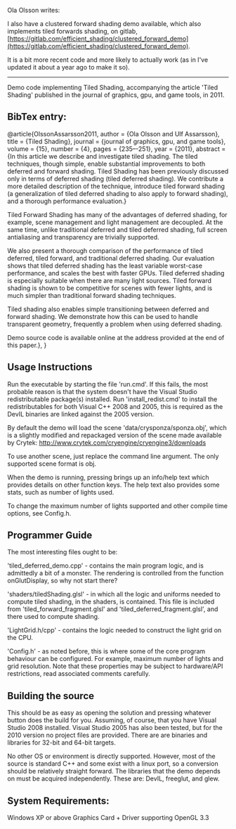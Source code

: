 Ola Olsson writes:

I also have a clustered forward shading demo available, which also implements tiled forwards shading, on gitlab, [https://gitlab.com/efficient_shading/clustered_forward_demo](https://gitlab.com/efficient_shading/clustered_forward_demo).

It is a bit more recent code and more likely to actually work (as in I've updated it about a year ago to make it so).

*********

Demo code implementing Tiled Shading, accompanying the article 'Tiled Shading'
published in the journal of graphics, gpu, and game tools, in 2011.


BibTex entry:
---------------
@article{OlssonAssarsson2011,
    author = {Ola Olsson and Ulf Assarsson},
    title = {Tiled Shading},
    journal = {journal of graphics, gpu, and game tools},
    volume = {15},
    number = {4},
    pages = {235–-251},
    year = {2011},
    abstract = {In this article we describe and investigate tiled shading. The tiled techniques, though simple, enable substantial improvements to both deferred and forward shading. Tiled Shading has been previously discussed only in terms of deferred shading (tiled deferred shading). We contribute a more detailed description of the technique, introduce tiled forward shading (a generalization of tiled deferred shading to also apply to forward shading), and a thorough performance evaluation.}

Tiled Forward Shading has many of the advantages of deferred shading, for example, scene management and light management are decoupled. At the same time, unlike traditional deferred and tiled deferred shading, full screen antialiasing and transparency are trivially supported.

We also present a thorough comparison of the performance of tiled deferred, tiled forward, and traditional deferred shading. Our evaluation shows that tiled deferred shading has the least variable worst-case performance, and scales the best with faster GPUs. Tiled deferred shading is especially suitable when there are many light sources. Tiled forward shading is shown to be competitive for scenes with fewer lights, and is much simpler than traditional forward shading techniques.

Tiled shading also enables simple transitioning between deferred and forward shading. We demonstrate how this can be used to handle transparent geometry, frequently a problem when using deferred shading.

Demo source code is available online at the address provided at the end of this paper.},
}



Usage Instructions
---------------------
Run the executable by starting the file 'run.cmd'. If this fails, the most
probable reason is that the system doesn't have the Visual Studio 
redistributable package(s) installed. Run 'install_redist.cmd' to install
the redistributables for both Visual C++ 2008 and 2005, this is required as
the DevIL binaries are linked against the 2005 version.

By default the demo will load the scene 'data/crysponza/sponza.obj', which is a
slightly modified and repackaged version of the scene made available by Crytek:
http://www.crytek.com/cryengine/cryengine3/downloads

To use another scene, just replace the command line argument. The only 
supported scene format is obj.

When the demo is running, pressing <F1> brings up an info/help text which 
provides details on other function keys. The help text also provides some
stats, such as number of lights used.

To change the maximum number of lights supported and other compile time 
options, see Config.h.



Programmer Guide
------------------
The most interesting files ought to be:

'tiled_deferred_demo.cpp' - contains the main program logic, and is admittedly
a bit of a monster. The rendering is controlled from the function onGlutDisplay,
so why not start there?

'shaders/tiledShading.glsl' - in which all the logic and uniforms needed to 
compute tiled shading, in the shaders, is contained. This file is included from
'tiled_forward_fragment.glsl' and 'tiled_deferred_fragment.glsl', and there
used to compute shading. 

'LightGrid.h/cpp' - contains the logic needed to construct the light grid on the
CPU.

'Config.h' - as noted before, this is where some of the core program behaviour
can be configured. For example, maximum number of lights and grid resolution.
Note that these properties may be subject to hardware/API restrictions, read
associated comments carefully.



Building the source
--------------------
This should be as easy as opening the solution and pressing whatever button 
does the build for you. Assuming, of course, that you have Visual Studio 2008
installed. Visual Studio 2005 has also been tested, but for the 2010 version
no project files are provided. There are are binaries and libraries for 32-bit
and 64-bit targets.

No other OS or environment is directly supported. However, most of the source
is standard C++ and some exist with a linux port, so a conversion should be 
relatively straight forward. The libraries that the demo depends on must be 
acquired independently. These are: DevIL, freeglut, and glew. 



System Requirements:
-----------------------
Windows XP or above
Graphics Card + Driver supporting OpenGL 3.3


